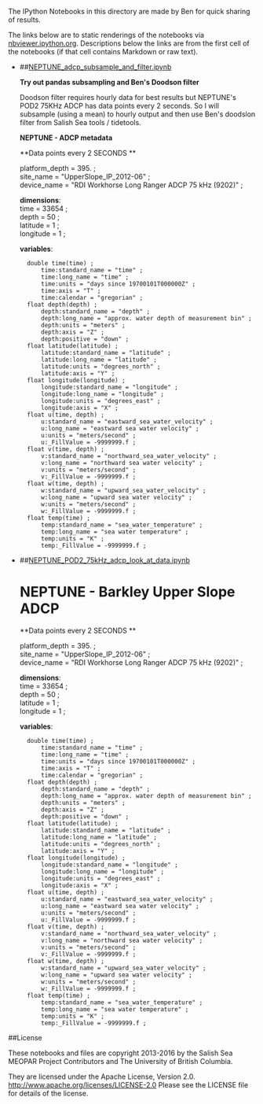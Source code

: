The IPython Notebooks in this directory are made by Ben for
quick sharing of results.

The links below are to static renderings of the notebooks via
[nbviewer.ipython.org](http://nbviewer.ipython.org/).
Descriptions below the links are from the first cell of the notebooks
(if that cell contains Markdown or raw text).

* ##[NEPTUNE_adcp_subsample_and_filter.ipynb](http://nbviewer.ipython.org/urls/bitbucket.org/salishsea/NEPTUNE_data/raw/tip/notebooks/NEPTUNE_adcp_subsample_and_filter.ipynb)  
    
    **Try out pandas subsampling and Ben's Doodson filter**  
      
    Doodson filter requires hourly data for best results but NEPTUNE's POD2 75KHz ADCP has data points every 2 seconds. So I will subsample (using a mean) to hourly output and then use Ben's doodslon filter from Salish Sea tools / tidetools.  
      
    **NEPTUNE - ADCP metadata**  
      
    **Data points every 2 SECONDS **  
      
    platform_depth = 395. ;  
    site_name = "UpperSlope_IP_2012-06" ;  
    device_name = "RDI Workhorse Long Ranger ADCP 75 kHz (9202)" ;  
    		  
    **dimensions**:  
    	time = 33654 ;  
    	depth = 50 ;  
    	latitude = 1 ;  
    	longitude = 1 ;  
      
    **variables**:  
    	  
    	double time(time) ;  
    		time:standard_name = "time" ;  
    		time:long_name = "time" ;  
    		time:units = "days since 19700101T000000Z" ;  
    		time:axis = "T" ;  
    		time:calendar = "gregorian" ;  
    	float depth(depth) ;  
    		depth:standard_name = "depth" ;  
    		depth:long_name = "approx. water depth of measurement bin" ;  
    		depth:units = "meters" ;  
    		depth:axis = "Z" ;  
    		depth:positive = "down" ;  
    	float latitude(latitude) ;  
    		latitude:standard_name = "latitude" ;  
    		latitude:long_name = "latitude" ;  
    		latitude:units = "degrees_north" ;  
    		latitude:axis = "Y" ;  
    	float longitude(longitude) ;  
    		longitude:standard_name = "longitude" ;  
    		longitude:long_name = "longitude" ;  
    		longitude:units = "degrees_east" ;  
    		longitude:axis = "X" ;  
    	float u(time, depth) ;  
    		u:standard_name = "eastward_sea_water_velocity" ;  
    		u:long_name = "eastward sea water velocity" ;  
    		u:units = "meters/second" ;  
    		u:_FillValue = -9999999.f ;  
    	float v(time, depth) ;  
    		v:standard_name = "northward_sea_water_velocity" ;  
    		v:long_name = "northward sea water velocity" ;  
    		v:units = "meters/second" ;  
    		v:_FillValue = -9999999.f ;  
    	float w(time, depth) ;  
    		w:standard_name = "upward_sea_water_velocity" ;  
    		w:long_name = "upward sea water velocity" ;  
    		w:units = "meters/second" ;  
    		w:_FillValue = -9999999.f ;  
    	float temp(time) ;  
    		temp:standard_name = "sea_water_temperature" ;  
    		temp:long_name = "sea water temperature" ;  
    		temp:units = "K" ;  
    		temp:_FillValue = -9999999.f ;  


* ##[NEPTUNE_POD2_75kHz_adcp_look_at_data.ipynb](http://nbviewer.ipython.org/urls/bitbucket.org/salishsea/NEPTUNE_data/raw/tip/notebooks/NEPTUNE_POD2_75kHz_adcp_look_at_data.ipynb)  
    
    NEPTUNE - Barkley Upper Slope ADCP  
    ================================  
      
    **Data points every 2 SECONDS **  
      
    platform_depth = 395. ;  
    site_name = "UpperSlope_IP_2012-06" ;  
    device_name = "RDI Workhorse Long Ranger ADCP 75 kHz (9202)" ;  
    		  
    **dimensions**:  
    	time = 33654 ;  
    	depth = 50 ;  
    	latitude = 1 ;  
    	longitude = 1 ;  
      
    **variables**:  
    	  
    	double time(time) ;  
    		time:standard_name = "time" ;  
    		time:long_name = "time" ;  
    		time:units = "days since 19700101T000000Z" ;  
    		time:axis = "T" ;  
    		time:calendar = "gregorian" ;  
    	float depth(depth) ;  
    		depth:standard_name = "depth" ;  
    		depth:long_name = "approx. water depth of measurement bin" ;  
    		depth:units = "meters" ;  
    		depth:axis = "Z" ;  
    		depth:positive = "down" ;  
    	float latitude(latitude) ;  
    		latitude:standard_name = "latitude" ;  
    		latitude:long_name = "latitude" ;  
    		latitude:units = "degrees_north" ;  
    		latitude:axis = "Y" ;  
    	float longitude(longitude) ;  
    		longitude:standard_name = "longitude" ;  
    		longitude:long_name = "longitude" ;  
    		longitude:units = "degrees_east" ;  
    		longitude:axis = "X" ;  
    	float u(time, depth) ;  
    		u:standard_name = "eastward_sea_water_velocity" ;  
    		u:long_name = "eastward sea water velocity" ;  
    		u:units = "meters/second" ;  
    		u:_FillValue = -9999999.f ;  
    	float v(time, depth) ;  
    		v:standard_name = "northward_sea_water_velocity" ;  
    		v:long_name = "northward sea water velocity" ;  
    		v:units = "meters/second" ;  
    		v:_FillValue = -9999999.f ;  
    	float w(time, depth) ;  
    		w:standard_name = "upward_sea_water_velocity" ;  
    		w:long_name = "upward sea water velocity" ;  
    		w:units = "meters/second" ;  
    		w:_FillValue = -9999999.f ;  
    	float temp(time) ;  
    		temp:standard_name = "sea_water_temperature" ;  
    		temp:long_name = "sea water temperature" ;  
    		temp:units = "K" ;  
    		temp:_FillValue = -9999999.f ;  



##License

These notebooks and files are copyright 2013-2016
by the Salish Sea MEOPAR Project Contributors
and The University of British Columbia.

They are licensed under the Apache License, Version 2.0.
http://www.apache.org/licenses/LICENSE-2.0
Please see the LICENSE file for details of the license.
